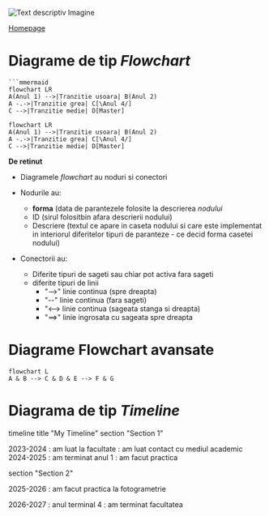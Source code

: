<script id="MathJax-script" async src="https://cdn.jsdelivr.net/npm/mathjax@3.0.1/es5/tex-mml-chtml.js"></script>

![Text descriptiv Imagine](https://th.bing.com/th/id/OIP.a1CexLzdq5ogQ4qzji7CCgHaFx?rs=1&pid=ImgDetMain)

[Homepage](index.md)

# Diagrame de tip _Flowchart_

```
```mmermaid
flowchart LR
A(Anul 1) -->|Tranzitie usoara| B(Anul 2)
A -.->|Tranzitie grea| C[\Anul 4/]
C -->|Tranzitie medie| D[Master]
```


```mermaid
flowchart LR
A(Anul 1) -->|Tranzitie usoara| B(Anul 2)
A -.->|Tranzitie grea| C[\Anul 4/]
C -->|Tranzitie medie| D[Master]
```

**De retinut**
- Diagramele _flowchart_ au noduri si conectori
- Nodurile au:
   - **forma** (data de parantezele folosite la descrierea _nodului_
   - ID (sirul folositbin afara descrierii nodului)
   - Descriere (textul ce apare in caseta nodului si care este implementat in interiorul diferitelor tipuri de paranteze - ce decid forma casetei nodului)
 
- Conectorii au:
   - Diferite tipuri de sageti sau chiar pot activa fara sageti
   - diferite tipuri de linii
      - "-->" linie continua (spre dreapta)
      - "--" linie continua (fara sageti)
      - "<--> linie continua (sageata stanga si dreapta)
      - "==>" linie ingrosata cu sageata spre dreapta
    
# Diagrame Flowchart avansate

```mermaid
flowchart L
A & B --> C & D & E --> F & G 
```

# Diagrama de tip _Timeline_

timeline
title "My Timeline"
section "Section 1"

2023-2024
         : am luat la facultate
         : am luat contact cu mediul academic
2024-2025
         : am terminat anul 1
         : am facut practica 
         
section "Section 2"

2025-2026
        : am facut practica la fotogrametrie

2026-2027
        : anul terminal 4 : am terminat facultatea


